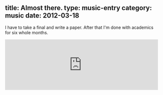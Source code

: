 title: Almost there.
type: music-entry
category: music
date: 2012-03-18
---

I have to take a final and write a paper. After that I'm done with academics for six whole months.

<iframe width="100%" height="166" scrolling="no" frameborder="no" src="http://w.soundcloud.com/player/?url=http%3A%2F%2Fapi.soundcloud.com%2Ftracks%2F24412995&show_artwork=true"></iframe>
